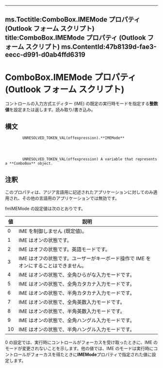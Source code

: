 

---
ms.Toctitle:ComboBox.IMEMode プロパティ (Outlook フォーム スクリプト)
title:ComboBox.IMEMode プロパティ (Outlook フォーム スクリプト)
ms.ContentId:47b8139d-fae3-eecc-d991-d0ab4ffd6319
---
# ComboBox.IMEMode プロパティ (Outlook フォーム スクリプト)




コントロールの入力方式エディター (IME) の既定の実行時モードを指定する**整数値**を設定または返します。読み取り/書き込み。

## 構文

            UNRESOLVED_TOKEN_VAL(offexpression).**IMEMode**




            UNRESOLVED_TOKEN_VAL(offexpression) A variable that represents a **ComboBox** object.



## 注釈
このプロパティは、アジア言語用に記述されたアプリケーションに対してのみ適用され、その他の言語用のアプリケーションでは無効です。



fmIMEMode の設定値は次のとおりです。

|**値**|**説明**|
|---|---|
|0|IME を制御しません (既定値)。|
|1|IME はオンの状態です。|
|2|IME はオフの状態です。英語モードです。|
|3|IME はオフの状態です。ユーザーがキーボード操作で IME をオンにすることはできません。|
|4|IME はオンの状態で、全角ひらがな入力モードです。|
|5|IME はオンの状態で、全角カタカナ入力モードです。|
|6|IME はオンの状態で、半角カタカナ入力モードです。|
|7|IME はオンの状態で、全角英数入力モードです。|
|8|IME はオンの状態で、半角英数入力モードです。|
|9|IME はオンの状態で、全角ハングル入力モードです。|
|10|IME はオンの状態で、半角ハングル入力モードです。|



0 の設定では、実行時にコントロールがフォーカスを受け取ったときに、IME のモードが変更されないことを示します。他の値では、IME のモードは実行時にコントロールがフォーカスを得たときに**IMEMode**プロパティで指定された値に設定します。




